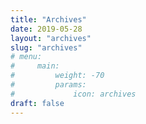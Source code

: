 ```yaml
---
title: "Archives"
date: 2019-05-28
layout: "archives"
slug: "archives"
# menu:
#     main:
#         weight: -70
#         params: 
#             icon: archives
draft: false
---
```

